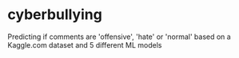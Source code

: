 # cyberbullying
Predicting if comments are 'offensive', 'hate' or 'normal' based on a Kaggle.com dataset and 5 different ML models
